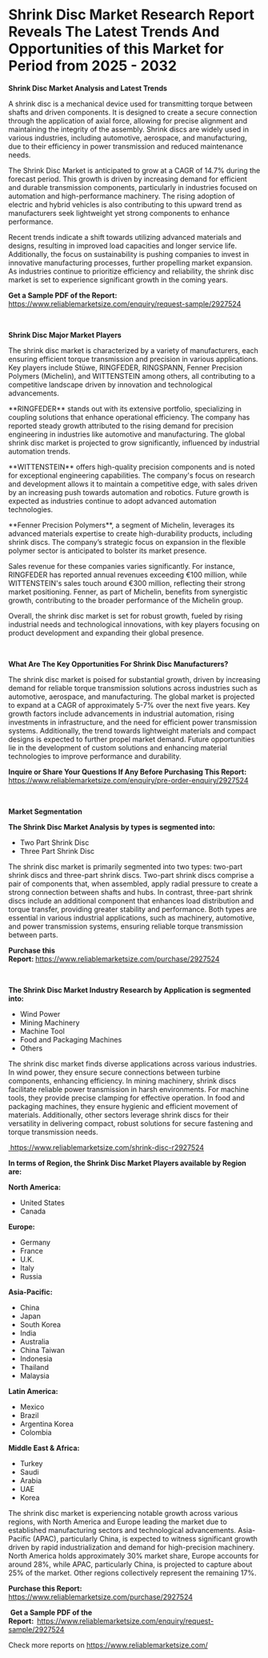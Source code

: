 <p><h1>Shrink Disc Market Research Report Reveals The Latest Trends And Opportunities of this Market for Period from 2025 - 2032</h1></p><p><strong>Shrink Disc Market Analysis and Latest Trends</strong></p>
<p><p>A shrink disc is a mechanical device used for transmitting torque between shafts and driven components. It is designed to create a secure connection through the application of axial force, allowing for precise alignment and maintaining the integrity of the assembly. Shrink discs are widely used in various industries, including automotive, aerospace, and manufacturing, due to their efficiency in power transmission and reduced maintenance needs.</p><p>The Shrink Disc Market is anticipated to grow at a CAGR of 14.7% during the forecast period. This growth is driven by increasing demand for efficient and durable transmission components, particularly in industries focused on automation and high-performance machinery. The rising adoption of electric and hybrid vehicles is also contributing to this upward trend as manufacturers seek lightweight yet strong components to enhance performance.</p><p>Recent trends indicate a shift towards utilizing advanced materials and designs, resulting in improved load capacities and longer service life. Additionally, the focus on sustainability is pushing companies to invest in innovative manufacturing processes, further propelling market expansion. As industries continue to prioritize efficiency and reliability, the shrink disc market is set to experience significant growth in the coming years.</p></p>
<p><strong>Get a Sample PDF of the Report:&nbsp;</strong> <a href="https://www.reliablemarketsize.com/enquiry/request-sample/2927524?utm_campaign=2472&utm_medium=2&utm_source=Github&utm_content=ia&utm_term=12032025&utm_id=shrink-disc">https://www.reliablemarketsize.com/enquiry/request-sample/2927524</a></p>
<p>&nbsp;</p>
<p><strong>Shrink Disc Major Market Players</strong></p>
<p><p>The shrink disc market is characterized by a variety of manufacturers, each ensuring efficient torque transmission and precision in various applications. Key players include Stüwe, RINGFEDER, RINGSPANN, Fenner Precision Polymers (Michelin), and WITTENSTEIN among others, all contributing to a competitive landscape driven by innovation and technological advancements.</p><p>**RINGFEDER** stands out with its extensive portfolio, specializing in coupling solutions that enhance operational efficiency. The company has reported steady growth attributed to the rising demand for precision engineering in industries like automotive and manufacturing. The global shrink disc market is projected to grow significantly, influenced by industrial automation trends.</p><p>**WITTENSTEIN** offers high-quality precision components and is noted for exceptional engineering capabilities. The company's focus on research and development allows it to maintain a competitive edge, with sales driven by an increasing push towards automation and robotics. Future growth is expected as industries continue to adopt advanced automation technologies.</p><p>**Fenner Precision Polymers**, a segment of Michelin, leverages its advanced materials expertise to create high-durability products, including shrink discs. The company’s strategic focus on expansion in the flexible polymer sector is anticipated to bolster its market presence.</p><p>Sales revenue for these companies varies significantly. For instance, RINGFEDER has reported annual revenues exceeding €100 million, while WITTENSTEIN's sales touch around €300 million, reflecting their strong market positioning. Fenner, as part of Michelin, benefits from synergistic growth, contributing to the broader performance of the Michelin group.</p><p>Overall, the shrink disc market is set for robust growth, fueled by rising industrial needs and technological innovations, with key players focusing on product development and expanding their global presence.</p></p>
<p>&nbsp;</p>
<p><strong>What Are The Key Opportunities For Shrink Disc Manufacturers?</strong></p>
<p><p>The shrink disc market is poised for substantial growth, driven by increasing demand for reliable torque transmission solutions across industries such as automotive, aerospace, and manufacturing. The global market is projected to expand at a CAGR of approximately 5-7% over the next five years. Key growth factors include advancements in industrial automation, rising investments in infrastructure, and the need for efficient power transmission systems. Additionally, the trend towards lightweight materials and compact designs is expected to further propel market demand. Future opportunities lie in the development of custom solutions and enhancing material technologies to improve performance and durability.</p></p>
<p><strong>Inquire or Share Your Questions If Any Before Purchasing This Report:</strong> <a href="https://www.reliablemarketsize.com/enquiry/pre-order-enquiry/2927524?utm_campaign=2472&utm_medium=2&utm_source=Github&utm_content=ia&utm_term=12032025&utm_id=shrink-disc">https://www.reliablemarketsize.com/enquiry/pre-order-enquiry/2927524</a></p>
<p>&nbsp;</p>
<p><strong>Market Segmentation</strong></p>
<p><strong>The Shrink Disc Market Analysis by types is segmented into:</strong></p>
<p><ul><li>Two Part Shrink Disc</li><li>Three Part Shrink Disc</li></ul></p>
<p><p>The shrink disc market is primarily segmented into two types: two-part shrink discs and three-part shrink discs. Two-part shrink discs comprise a pair of components that, when assembled, apply radial pressure to create a strong connection between shafts and hubs. In contrast, three-part shrink discs include an additional component that enhances load distribution and torque transfer, providing greater stability and performance. Both types are essential in various industrial applications, such as machinery, automotive, and power transmission systems, ensuring reliable torque transmission between parts.</p></p>
<p><strong>Purchase this Report:&nbsp;</strong><a href="https://www.reliablemarketsize.com/purchase/2927524?utm_campaign=2472&utm_medium=2&utm_source=Github&utm_content=ia&utm_term=12032025&utm_id=shrink-disc">https://www.reliablemarketsize.com/purchase/2927524</a></p>
<p>&nbsp;</p>
<p><strong>The Shrink Disc Market Industry Research by Application is segmented into:</strong></p>
<p><ul><li>Wind Power</li><li>Mining Machinery</li><li>Machine Tool</li><li>Food and Packaging Machines</li><li>Others</li></ul></p>
<p><p>The shrink disc market finds diverse applications across various industries. In wind power, they ensure secure connections between turbine components, enhancing efficiency. In mining machinery, shrink discs facilitate reliable power transmission in harsh environments. For machine tools, they provide precise clamping for effective operation. In food and packaging machines, they ensure hygienic and efficient movement of materials. Additionally, other sectors leverage shrink discs for their versatility in delivering compact, robust solutions for secure fastening and torque transmission needs.</p></p>
<p><a href="https://www.reliablemarketsize.com/shrink-disc-r2927524?utm_campaign=2472&utm_medium=2&utm_source=Github&utm_content=ia&utm_term=12032025&utm_id=shrink-disc">&nbsp;https://www.reliablemarketsize.com/shrink-disc-r2927524</a></p>
<p><strong>In terms of Region, the Shrink Disc Market Players available by Region are:</strong></p>
<p>
    <p> <strong> North America: </strong>
        <ul>
            <li>United States</li>
            <li>Canada</li>
        </ul>
        </p> 
    <p> <strong> Europe: </strong>
        <ul>
            <li>Germany</li>
            <li>France</li>
            <li>U.K.</li>
            <li>Italy</li>
            <li>Russia</li>
        </ul>
        </p> 
    <p> <strong> Asia-Pacific: </strong>
        <ul>
            <li>China</li>
            <li>Japan</li>
            <li>South Korea</li>
            <li>India</li>
            <li>Australia</li>
            <li>China Taiwan</li>
            <li>Indonesia</li>
            <li>Thailand</li>
            <li>Malaysia</li>
        </ul>
        </p> 
    <p> <strong> Latin America: </strong>
        <ul>
            <li>Mexico</li>
            <li>Brazil</li>
            <li>Argentina Korea</li>
            <li>Colombia</li>
        </ul>
        </p> 
    <p> <strong> Middle East & Africa: </strong>
        <ul>
            <li>Turkey</li>
            <li>Saudi</li>
            <li>Arabia</li>
            <li>UAE</li>
            <li>Korea</li>
        </ul>
    </p>
    </p>
<p><p>The shrink disc market is experiencing notable growth across various regions, with North America and Europe leading the market due to established manufacturing sectors and technological advancements. Asia-Pacific (APAC), particularly China, is expected to witness significant growth driven by rapid industrialization and demand for high-precision machinery. North America holds approximately 30% market share, Europe accounts for around 28%, while APAC, particularly China, is projected to capture about 25% of the market. Other regions collectively represent the remaining 17%.</p></p>
<p><strong>Purchase this Report: </strong><a href="https://www.reliablemarketsize.com/purchase/2927524?utm_campaign=2472&utm_medium=2&utm_source=Github&utm_content=ia&utm_term=12032025&utm_id=shrink-disc">https://www.reliablemarketsize.com/purchase/2927524</a></p>
<p>&nbsp;<strong>Get a Sample PDF of the Report:&nbsp;&nbsp;</strong><a href="https://www.reliablemarketsize.com/enquiry/request-sample/2927524?utm_campaign=2472&utm_medium=2&utm_source=Github&utm_content=ia&utm_term=12032025&utm_id=shrink-disc">https://www.reliablemarketsize.com/enquiry/request-sample/2927524</a></p>
<p><strong></strong></p>
<p>Check more reports on <a href="https://www.reliablemarketsize.com/?utm_campaign=2472&utm_medium=2&utm_source=Github&utm_content=ia&utm_term=12032025&utm_id=shrink-disc">https://www.reliablemarketsize.com/</a></p>